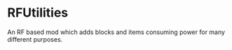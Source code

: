 # RFUtilities
An RF based mod which adds blocks and items consuming power for many different purposes.
